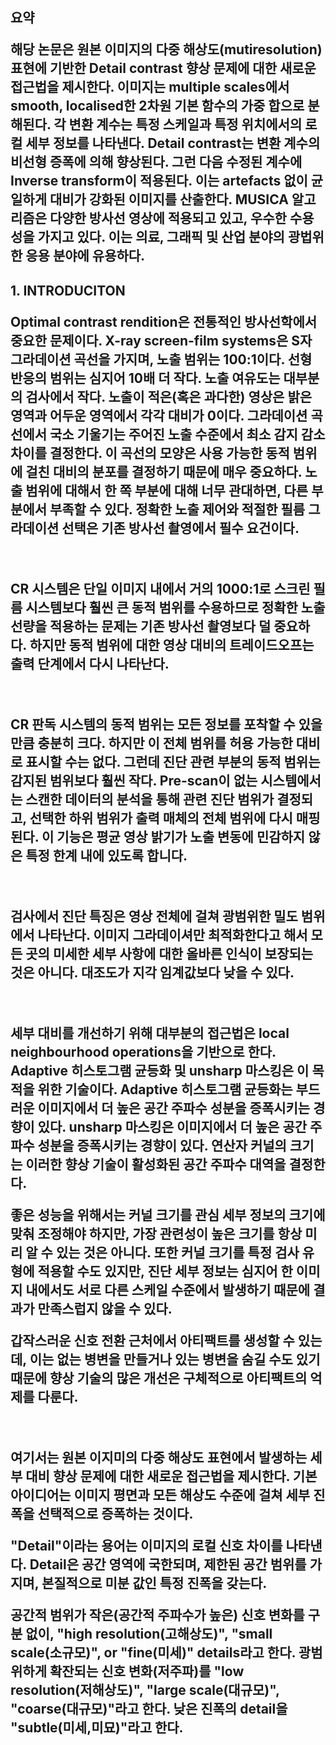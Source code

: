 <h2/> 요약

 해당 논문은 원본 이미지의 다중 해상도(mutiresolution) 표현에 기반한  Detail contrast 향상 문제에 대한 새로운 접근법을 제시한다.  이미지는 multiple scales에서 smooth, localised한 2차원 기본 함수의 가중 합으로 분해된다. 각 변환 계수는 특정 스케일과 특정 위치에서의 로컬 세부 정보를 나타낸다. Detail contrast는 변환 계수의 비선형 증폭에 의해 향상된다. 그런 다음 수정된 계수에 Inverse transform이 적용된다. 이는 artefacts 없이 균일하게 대비가 강화된 이미지를 산출한다. MUSICA 알고리즘은 다양한 방사선 영상에 적용되고 있고, 우수한 수용성을 가지고 있다. 이는 의료, 그래픽 및 산업 분야의 광법위한 응용 분야에 유용하다.



<h2/> 1. INTRODUCITON

 Optimal contrast rendition은 전통적인 방사선학에서 중요한 문제이다. X-ray screen-film systems은 S자 그라데이션 곡선을 가지며, 노출 범위는 100:1이다. 선형 반응의 범위는 심지어 10배 더 작다. 노출 여유도는 대부분의 검사에서 작다. 노출이 적은(혹은 과다한) 영상은 밝은 영역과 어두운 영역에서 각각 대비가 0이다.  그라데이션 곡선에서 국소 기울기는 주어진 노출 수준에서 최소 감지 감소 차이를 결정한다. 이 곡선의 모양은 사용 가능한 동적 범위에 걸친 대비의 분포를 결정하기 때문에 매우 중요하다. 노출 범위에 대해서 한 쪽 부분에 대해 너무 관대하면, 다른 부분에서 부족할 수 있다. 정확한 노출 제어와 적절한 필름 그라데이션 선택은 기존 방사선 촬영에서 필수 요건이다.

<br/>

 CR 시스템은 단일 이미지 내에서 거의 1000:1로 스크린 필름 시스템보다 훨씬 큰 동적 범위를 수용하므로 정확한 노출 선량을 적용하는 문제는 기존 방사선 촬영보다 덜 중요하다. 하지만 동적 범위에 대한 영상 대비의 트레이드오프는 출력 단계에서 다시 나타난다.

<br/>

 CR 판독 시스템의 동적 범위는 모든 정보를 포착할 수 있을 만큼 충분히 크다. 하지만 이 전체 범위를 허용 가능한 대비로 표시할 수는 없다. 그런데 진단 관련 부분의 동적 범위는 감지된 범위보다 훨씬 작다. Pre-scan이 없는 시스템에서는 스캔한 데이터의 분석을 통해 관련 진단 범위가 결정되고, 선택한 하위 범위가 출력 매체의 전체 범위에 다시 매핑된다. 이 기능은 평균 영상 밝기가 노출 변동에 민감하지 않은 특정 한계 내에 있도록 합니다.

<br/>

 검사에서 진단 특징은 영상 전체에 걸쳐 광범위한 밀도 범위에서 나타난다. 이미지 그라데이셔만 최적화한다고 해서 모든 곳의 미세한 세부 사항에 대한 올바른 인식이 보장되는 것은 아니다. 대조도가 지각 임계값보다 낮을 수 있다.

<br/>

 세부 대비를 개선하기 위해 대부분의 접근법은 local neighbourhood operations을 기반으로 한다. Adaptive 히스토그램 균등화 및 unsharp 마스킹은 이 목적을 위한 기술이다. Adaptive 히스토그램 균등화는 부드러운 이미지에서 더 높은 공간 주파수 성분을 증폭시키는 경향이 있다. unsharp 마스킹은 이미지에서 더 높은 공간 주파수 성분을 증폭시키는 경향이 있다.  연산자 커널의 크기는 이러한 향상 기술이 활성화된 공간 주파수 대역을 결정한다.

 좋은 성능을 위해서는 커널 크기를 관심 세부 정보의 크기에 맞춰 조정해야 하지만, 가장 관련성이 높은 크기를 항상 미리 알 수 있는 것은 아니다. 또한 커널 크기를 특정 검사 유형에 적용할 수도 있지만, 진단 세부 정보는 심지어 한 이미지 내에서도 서로 다른 스케일 수준에서 발생하기 때문에 결과가 만족스럽지 않을 수 있다.  

 갑작스러운 신호 전환 근처에서 아티팩트를 생성할 수 있는데, 이는 없는 병변을 만들거나 있는 병변을 숨길 수도 있기 때문에 향상 기술의 많은 개선은 구체적으로 아티팩트의 억제를 다룬다.

<br/>

 여기서는 원본 이지미의 다중 해상도 표현에서 발생하는 세부 대비 향상 문제에 대한 새로운 접근법을 제시한다. 기본 아이디어는 이미지 평면과 모든 해상도 수준에 걸쳐 세부 진폭을 선택적으로 증폭하는 것이다.  

 "Detail"이라는 용어는 이미지의 로컬 신호 차이를 나타낸다. Detail은 공간 영역에 국한되며, 제한된 공간 범위를 가지며, 본질적으로 미분 값인 특정 진폭을 갖는다.

 공간적 범위가 작은(공간적 주파수가 높은) 신호 변화를 구분 없이, "high resolution(고해상도)", "small scale(소규모)", or "fine(미세)" details라고 한다.  광범위하게 확잔되는 신호 변화(저주파)를 "low resolution(저해상도)", "large scale(대규모)", "coarse(대규모)"라고 한다. 낮은 진폭의 detail을 "subtle(미세,미묘)"라고 한다.